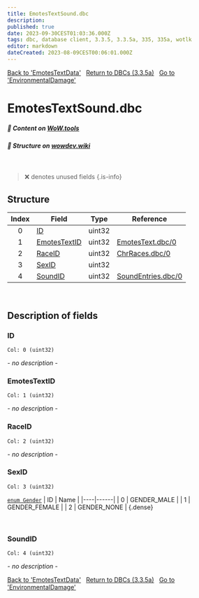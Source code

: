 ```yaml
---
title: EmotesTextSound.dbc
description:
published: true
date: 2023-09-30CEST01:03:36.000Z
tags: dbc, database client, 3.3.5, 3.3.5a, 335, 335a, wotlk
editor: markdown
dateCreated: 2023-08-09CEST00:06:01.000Z
---
```

<a href="https://trinitycore.info/files/DBC/335/emotestextdata" class="mt-5 v-btn v-btn--depressed v-btn--flat v-btn--outlined theme--light v-size--default darkblue--text text--lighten-3"><span class="v-btn__content"><i aria-hidden="true" class="v-icon notranslate v-icon--left mdi mdi-arrow-left theme--light"></i><span>Back to 'EmotesTextData'</span></span></a>&nbsp;&nbsp;&nbsp;<a href="https://trinitycore.info/files/DBC/335/DBC" class="mt-5 v-btn v-btn--depressed v-btn--flat v-btn--outlined theme--light v-size--default darkblue--text text--lighten-3"><span class="v-btn__content"><i aria-hidden="true" class="v-icon notranslate v-icon--left mdi mdi-home-outline theme--light"></i><span>Return to DBCs (3.3.5a)</span></span></a>&nbsp;&nbsp;&nbsp;<a href="https://trinitycore.info/files/DBC/335/environmentaldamage" class="mt-5 v-btn v-btn--depressed v-btn--flat v-btn--outlined theme--light v-size--default darkblue--text text--lighten-3"><span class="v-btn__content"><span>Go to 'EnvironmentalDamage'</span><i aria-hidden="true" class="v-icon notranslate v-icon--right mdi mdi-arrow-right theme--light"></i></span></a>

# EmotesTextSound.dbc
##### :open_book: Content on [WoW.tools](https://wow.tools/dbc/?dbc=emotestextsound&build=3.3.5.12340)
##### :pencil: Structure on [wowdev.wiki](https://wowdev.wiki/DB/EmotesTextSound)
&nbsp;

> :x: denotes unused fields
{.is-info}


## Structure

| Index | Field | Type | Reference |
| :---: | --- | :---: | --- |
| 0 | [ID](#id) | uint32 |  |
| 1 | [EmotesTextID](#emotestextid) | uint32 | [EmotesText.dbc/0](/files/DBC/335/emotestext#id) |
| 2 | [RaceID](#raceid) | uint32 | [ChrRaces.dbc/0](/files/DBC/335/chrraces#id) |
| 3 | [SexID](#sexid) | uint32 |  |
| 4 | [SoundID](#soundid) | uint32 | [SoundEntries.dbc/0](/files/DBC/335/soundentries#id) |
&nbsp;
## Description of fields

### ID
<code>Col: 0 (uint32)</code>

*- no description -*
&nbsp;

### EmotesTextID
<code>Col: 1 (uint32)</code>

*- no description -*
&nbsp;

### RaceID
<code>Col: 2 (uint32)</code>

*- no description -*
&nbsp;

### SexID
<code>Col: 3 (uint32)</code>

[`enum Gender`](https://github.com/TrinityCore/TrinityCore/blob/3.3.5/src/server/shared/SharedDefines.h#L75-L80)
| ID | Name |
|----|------|
| 0 | GENDER_MALE |
| 1 | GENDER_FEMALE |
| 2 | GENDER_NONE |
{.dense}

&nbsp;

### SoundID
<code>Col: 4 (uint32)</code>

*- no description -*
&nbsp;

<a href="https://trinitycore.info/files/DBC/335/emotestextdata" class="mt-5 v-btn v-btn--depressed v-btn--flat v-btn--outlined theme--light v-size--default darkblue--text text--lighten-3"><span class="v-btn__content"><i aria-hidden="true" class="v-icon notranslate v-icon--left mdi mdi-arrow-left theme--light"></i><span>Back to 'EmotesTextData'</span></span></a>&nbsp;&nbsp;&nbsp;<a href="https://trinitycore.info/files/DBC/335/DBC" class="mt-5 v-btn v-btn--depressed v-btn--flat v-btn--outlined theme--light v-size--default darkblue--text text--lighten-3"><span class="v-btn__content"><i aria-hidden="true" class="v-icon notranslate v-icon--left mdi mdi-home-outline theme--light"></i><span>Return to DBCs (3.3.5a)</span></span></a>&nbsp;&nbsp;&nbsp;<a href="https://trinitycore.info/files/DBC/335/environmentaldamage" class="mt-5 v-btn v-btn--depressed v-btn--flat v-btn--outlined theme--light v-size--default darkblue--text text--lighten-3"><span class="v-btn__content"><span>Go to 'EnvironmentalDamage'</span><i aria-hidden="true" class="v-icon notranslate v-icon--right mdi mdi-arrow-right theme--light"></i></span></a>
